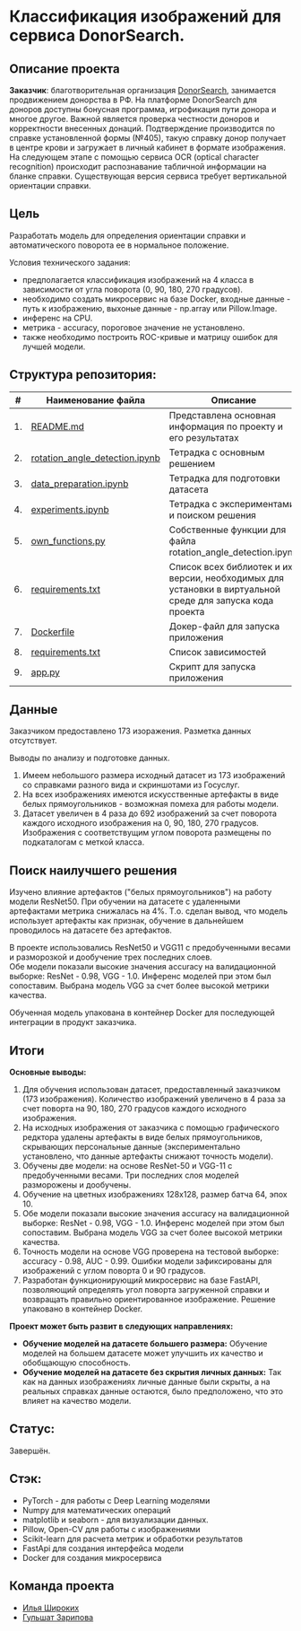 # Классификация изображений для сервиса DonorSearch.

## Описание проекта
**Заказчик**: благотворительная организация [DonorSearch](https://donorsearch.org/), занимается продвижением донорства в РФ. На платформе DonorSearch для доноров доступны бонусная программа, игрофикация пути донора и многое другое. Важной является проверка честности доноров и корректности внесенных донаций. Подтверждение производится по справке установленной формы (№405), такую справку донор получает в центре крови и загружает в личный кабинет в формате изображения. На следующем этапе  с помощью сервиса OCR (optical character recognition) происходит распознавание табличной информации на бланке справки. Существующая версия сервиса требует вертикальной ориентации справки.

## Цель
Разработать модель для определения ориентации справки и автоматического поворота ее в нормальное положение.  

Условия технического задания:
* предполагается классификация изображений на 4 класса в зависимости от угла поворота (0, 90, 180, 270 градусов).  
* необходимо создать микросервис на базе Docker, входные данные - путь к изображению, выхоные данные - np.array или Pillow.Image.
* инференс на CPU. 
* метрика - accuracy, пороговое значение не установлено. 
* также необходимо построить ROC-кривые и матрицу ошибок для лучшей модели.

## Структура репозитория:

| #    | Наименование файла  | Описание |
| ---- | --- | --- |
| 1.   | [README.md](https://github.com/IliaShi/donor_search/blob/main/README.md) | Представлена основная информация по проекту и его результатах |
| 2.   | [rotation_angle_detection.ipynb](https://github.com/IliaShi/donor_search/blob/main/rotation_angle_detection.ipynb) | Тетрадка с основным решением |
| 3.   | [data_preparation.ipynb](https://github.com/IliaShi/donor_search/blob/main/data_preparation.ipynb) | Тетрадка для подготовки датасета |
| 4.   | [experiments.ipynb](https://github.com/IliaShi/donor_search/blob/main/experiments.ipynb) | Тетрадка с экспериментами и поиском решения |
| 5.   | [own_functions.py](https://github.com/IliaShi/donor_search/blob/main/own_functions.py) | Собственные функции для файла rotation_angle_detection.ipynb  |
| 6.   | [requirements.txt](https://github.com/IliaShi/donor_search/blob/main/requirements.txt) | Список всех библиотек и их версии, необходимых для установки в виртуальной среде для запуска кода проекта |
| 7.   | [Dockerfile](https://github.com/IliaShi/donor_search/blob/main/app/Dockerfile) | Докер-файл для запуска приложения |
| 8.   | [requirements.txt](https://github.com/IliaShi/donor_search/blob/main/app/requirements.txt) | Список зависимостей |
| 9.   | [app.py](https://github.com/IliaShi/donor_search/blob/main/app/scr/app.py) |Скрипт для запуска приложения |

## Данные

Заказчиком предоставлено 173 изоражения. Разметка данных отсутствует. 

Выводы по анализу и подготовке данных.  
1. Имеем небольшого размера исходный датасет из 173 изображений со справками разного вида и скриншотами из Госуслуг.
2. На всех изображениях имеются искусственные артефакты в виде белых прямоугольников - возможная помеха для работы модели.
3. Датасет увеличен в 4 раза до 692 изображений за счет поворота каждого исходного изображения на 0, 90, 180, 270 градусов. Изображения с соответствущим углом поворота размещены по подкаталогам с меткой класса.

## Поиск наилучшего решения

Изучено влияние артефактов ("белых прямоугольников") на работу модели ResNet50. При обучении на датасете с удаленными артефактами метрика снижалась на 4%. Т.о. сделан вывод, что модель использует артефакты как признак, обучение в дальнейшем проводилось на датасете без артефактов.  

В проекте использовались ResNet50 и VGG11 с предобученными весами и разморозкой и дообучение трех последних слоев.   
Обе модели показали высокие значения accuracy на валидационной выборке: ResNet - 0.98, VGG - 1.0. Инференс моделей при этом был сопоставим. Выбрана модель VGG за счет более высокой метрики качества.

Обученная модель упакована в контейнер Docker для последующей интеграции в продукт заказчика. 

## Итоги

**Основные выводы:**  
1. Для обучения использован датасет, предоставленный заказчиком (173 изображения). Количество изображений увеличено в 4 раза за счет поворта на 90, 180, 270 градусов каждого исходного изображения.
2. На исходных изображения от заказчика с помощью графического редктора удалены артефакты в виде белых прямоугольников, скрывающих персональные данные (экспериментально установлено, что данные артефакты снижают точность модели).
3. Обучены две модели: на основе ResNet-50 и VGG-11 с предобученными весами. Три последних слоя моделей разморожены и дообучены. 
4. Обучение на цветных изображениях 128х128, размер батча 64, эпох 10.
5. Обе модели показали высокие значения accuracy на валидационной выборке: ResNet - 0.98, VGG - 1.0. Инференс моделей при этом был сопоставим. Выбрана модель VGG за счет более высокой метрики качества.
6. Точность модели на основе VGG проверена на тестовой выборке: accuracy - 0.98, AUC - 0.99. Ошибки модели зафиксированы для изображений с углом поворта 0 и 90 градусов.
7. Разработан функционирующий микросервис на базе FastAPI, позволяющий определять угол поворта загруженной справки и возвращать правильно ориентированное изображение. Решение упаковано в контейнер Docker. 

**Проект может быть развит в следующих направлениях:**
  
   * **Обучение моделей на датасете большего размера:**  Обучение моделей на большем датасете может улучшить их качество и обобщающую способность.
   * **Обучение моделей на датасете без скрытия личных данных:** Так как на данных изображениях личные данные были скрыты, а на реальных справках данные остаются, было предположено, что это влияет на качество модели.


## Cтатус: 
Завершён.

## Стэк:
- PyTorch - для работы с Deep Learning моделями
- Numpy для математических операций
- matplotlib и seaborn - для визуализации данных.
- Pillow, Open-CV для работы с изображениями
- Scikit-learn для расчета метрик и обработки результатов
- FastApi для создания интерфейса модели
- Docker для создания микросервиса

## Команда проекта
- [Илья Широких](https://github.com/IliaShi)
- [Гульшат Зарипова](https://github.com/gulshart)

